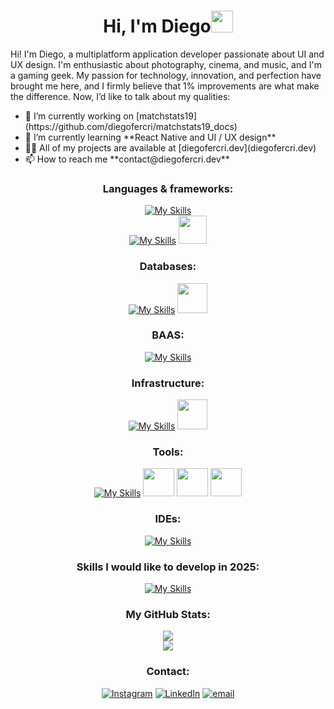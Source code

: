 <div align="center">

<h1>Hi, I'm Diego<img src="https://media.giphy.com/media/hvRJCLFzcasrR4ia7z/giphy.gif" width="35"></h1>

<p align="left">
Hi! I'm Diego, a multiplatform application developer passionate about UI and UX design. I'm enthusiastic about photography, cinema, and music, and I'm a gaming geek. My passion for technology, innovation, and perfection have brought me here, and I firmly believe that 1% improvements are what make the difference. Now, I’d like to talk about my qualities:</br>
</p>
<ul align="left">
          <li>🔭 I’m currently working on [matchstats19](https://github.com/diegofercri/matchstats19_docs)</li>
          <li>🌱 I’m currently learning **React Native and UI / UX design**</li>
          <li>👨‍💻 All of my projects are available at [diegofercri.dev](diegofercri.dev)</li>
          <li>📫 How to reach me **contact@diegofercri.dev**</li>
</ul>


<h3>Languages & frameworks:</h3>

[![My Skills](https://skillicons.dev/icons?i=html,css,bootstrap,js,ts,react,tailwind)](https://diegofercri.dev)<br/>
[![My Skills](https://skillicons.dev/icons?i=cs,java,kotlin)](https://diegofercri.dev)
[<img width="45px" src="https://diegofercri.dev/assets/jetpackcompose.svg" />](https://diegofercri.dev)


<h3>Databases:</h3>

[![My Skills](https://skillicons.dev/icons?i=postgresql)](https://diegofercri.dev)
[<img width="48px" src="https://diegofercri.dev/assets/oracle.svg" />](https://diegofercri.dev)


<h3>BAAS:</h3>

[![My Skills](https://skillicons.dev/icons?i=supabase,firebase)](https://diegofercri.dev)


<h3>Infrastructure:</h3>

[![My Skills](https://skillicons.dev/icons?i=docker,azure,cloudflare,linux)](https://diegofercri.dev)
[<img width="48px" src="https://diegofercri.dev/assets/proxmox-light.svg" />](https://diegofercri.dev)


<h3>Tools:</h3>

[![My Skills](https://skillicons.dev/icons?i=git,github,figma)](https://diegofercri.dev)
[<img width="50px" height="45px" src="https://diegofercri.dev/assets/supermaven.svg" />](https://diegofercri.dev)
[<img width="50px" height="45px" src="https://diegofercri.dev/assets/bitwarden.svg" />](https://diegofercri.dev)
[<img width="50px" height="45px" src="https://diegofercri.dev/assets/1password.svg" />](https://diegofercri.dev)


<h3>IDEs:</h3>

[![My Skills](https://skillicons.dev/icons?i=vscode,visualstudio,androidstudio,idea,eclipse)](https://diegofercri.dev)
          

<h3>Skills I would like to develop in <b>2025</b>:</h3>

[![My Skills](https://skillicons.dev/icons?i=react,flutter,swift,go)](https://diegofercri.dev)


<h3>My GitHub Stats:</h3>

![](https://github-readme-stats.vercel.app/api?username=diegofercri&theme=dracula&hide_border=false&include_all_commits=true&count_private=true)<br/>
![](https://github-readme-stats.vercel.app/api/top-langs/?username=diegofercri&theme=dracula&hide_border=false&include_all_commits=true&count_private=true&layout=compact)


<h3>Contact:</h3>

[![Instagram](https://img.shields.io/badge/Instagram-%23E4405F.svg?logo=Instagram&logoColor=white)](https://instagram.com/diegofercri) [![LinkedIn](https://img.shields.io/badge/LinkedIn-%230077B5.svg?logo=linkedin&logoColor=white)](https://linkedin.com/in/diegofercri) [![email](https://img.shields.io/badge/Email-D14836?logo=gmail&logoColor=white)](mailto:contact@diegofercri.dev) 

</div>
